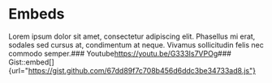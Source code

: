# Embeds

Lorem ipsum dolor sit amet, consectetur adipiscing elit. Phasellus mi erat, sodales sed cursus at, condimentum at neque. Vivamus sollicitudin felis nec commodo semper.### Youtube<https://youtu.be/G333Is7VPOg>### Gist::embed[]{url="https://gist.github.com/67dd89f7c708b456d6ddc3be34733ad8.js"}
